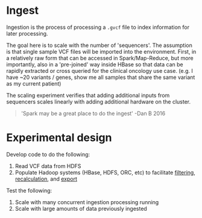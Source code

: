 # Ingest

Ingestion is the process of processing a `.gvcf` file to index information for later processing.

The goal here is to scale with the number of 'sequencers'.  The assumption is that single sample VCF files will be imported into the environment.   First, in a relatively raw form that can be accessed in Spark/Map-Reduce, but more importantly, also in a 'pre-joined' way inside HBase so that data can be rapidly extracted or cross queried for the clinical oncology use case.  (e.g. I have ~20 variants / genes, show me all samples that share the same variant as my current patient)

The scaling experiment verifies that adding additional inputs from sequencers scales linearly with adding additional hardware on the cluster.

> 'Spark may be a great place to do the ingest' -Dan B 2016

# Experimental design

Develop code to do the following:

1. Read VCF data from HDFS
2. Populate Hadoop systems (HBase, HDFS, ORC, etc) to facilitate [filtering](filter.md), [recalculation](recalculate.md), and [export](export.md)

Test the following:

1. Scale with many concurrent ingestion processing running
2. Scale with large amounts of data previously ingested
